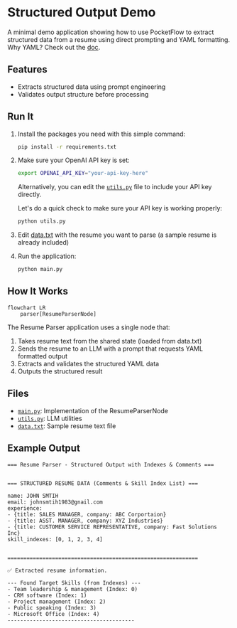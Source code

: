 # Structured Output Demo

A minimal demo application showing how to use PocketFlow to extract structured data from a resume using direct prompting and YAML formatting. Why YAML? Check out the [doc](https://the-pocket.github.io/PocketFlow/design_pattern/structure.html).

## Features

- Extracts structured data using prompt engineering
- Validates output structure before processing

## Run It

1. Install the packages you need with this simple command:
    ```bash
    pip install -r requirements.txt
    ```

2. Make sure your OpenAI API key is set:
    ```bash
    export OPENAI_API_KEY="your-api-key-here"
    ```
    Alternatively, you can edit the [`utils.py`](./utils.py) file to include your API key directly.

    Let's do a quick check to make sure your API key is working properly:

    ```bash
    python utils.py
    ```

3. Edit [data.txt](./data.txt) with the resume you want to parse (a sample resume is already included)

4. Run the application:
    ```bash
    python main.py
    ```

## How It Works

```mermaid
flowchart LR
    parser[ResumeParserNode]
```

The Resume Parser application uses a single node that:
1. Takes resume text from the shared state (loaded from data.txt)
2. Sends the resume to an LLM with a prompt that requests YAML formatted output
3. Extracts and validates the structured YAML data
4. Outputs the structured result

## Files

- [`main.py`](./main.py): Implementation of the ResumeParserNode
- [`utils.py`](./utils.py): LLM utilities
- [`data.txt`](./data.txt): Sample resume text file
 
## Example Output

```
=== Resume Parser - Structured Output with Indexes & Comments ===


=== STRUCTURED RESUME DATA (Comments & Skill Index List) ===

name: JOHN SMTIH
email: johnsmtih1983@gnail.com
experience:
- {title: SALES MANAGER, company: ABC Corportaion}
- {title: ASST. MANAGER, company: XYZ Industries}
- {title: CUSTOMER SERVICE REPRESENTATIVE, company: Fast Solutions Inc}
skill_indexes: [0, 1, 2, 3, 4]


============================================================

✅ Extracted resume information.

--- Found Target Skills (from Indexes) ---
- Team leadership & management (Index: 0)
- CRM software (Index: 1)
- Project management (Index: 2)
- Public speaking (Index: 3)
- Microsoft Office (Index: 4)
----------------------------------------
```
